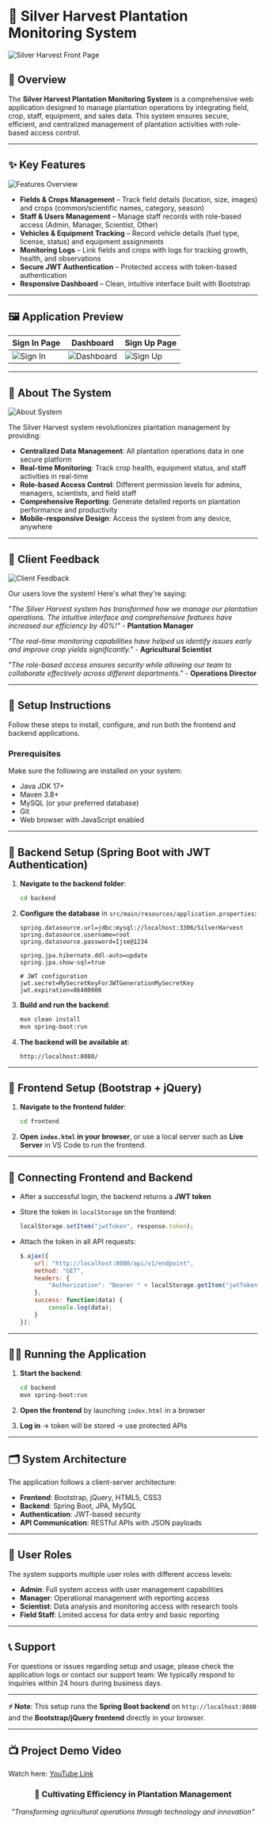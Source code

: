 # 🌱 Silver Harvest Plantation Monitoring System

![Silver Harvest Front Page](https://github.com/NandikaKW/Silver-Harvest-Plant-Monitoring-System/blob/df2392e555224d8c1a0470fba186549316937765/ReadMeImg-02.png)

## 📖 Overview

The **Silver Harvest Plantation Monitoring System** is a comprehensive web application designed to manage plantation operations by integrating field, crop, staff, equipment, and sales data. This system ensures secure, efficient, and centralized management of plantation activities with role-based access control.

---

## ✨ Key Features

![Features Overview](https://github.com/NandikaKW/Silver-Harvest-Plant-Monitoring-System/blob/e44b05191a5a4c4ddc138936957c8228cde4dd30/ReadMeImg-06.png)

- **Fields & Crops Management** – Track field details (location, size, images) and crops (common/scientific names, category, season)
- **Staff & Users Management** – Manage staff records with role-based access (Admin, Manager, Scientist, Other)
- **Vehicles & Equipment Tracking** – Record vehicle details (fuel type, license, status) and equipment assignments
- **Monitoring Logs** – Link fields and crops with logs for tracking growth, health, and observations
- **Secure JWT Authentication** – Protected access with token-based authentication
- **Responsive Dashboard** – Clean, intuitive interface built with Bootstrap

---

## 🖼️ Application Preview

| Sign In Page | Dashboard | Sign Up Page |
|--------------|-----------|--------------|
| ![Sign In](https://github.com/NandikaKW/Silver-Harvest-Plant-Monitoring-System/blob/df2392e555224d8c1a0470fba186549316937765/ReadMeImg-01.png) | ![Dashboard](https://github.com/NandikaKW/Silver-Harvest-Plant-Monitoring-System/blob/df2392e555224d8c1a0470fba186549316937765/ReadMeImg-04.png) | ![Sign Up](https://github.com/NandikaKW/Silver-Harvest-Plant-Monitoring-System/blob/df2392e555224d8c1a0470fba186549316937765/ReadMeImg-03.png) |

---

## 🏢 About The System

![About System](https://github.com/NandikaKW/Silver-Harvest-Plant-Monitoring-System/blob/e44b05191a5a4c4ddc138936957c8228cde4dd30/ReadMeImg-05.png)

The Silver Harvest system revolutionizes plantation management by providing:

- **Centralized Data Management**: All plantation operations data in one secure platform
- **Real-time Monitoring**: Track crop health, equipment status, and staff activities in real-time
- **Role-based Access Control**: Different permission levels for admins, managers, scientists, and field staff
- **Comprehensive Reporting**: Generate detailed reports on plantation performance and productivity
- **Mobile-responsive Design**: Access the system from any device, anywhere

---

## 👥 Client Feedback

![Client Feedback](https://github.com/NandikaKW/Silver-Harvest-Plant-Monitoring-System/blob/e44b05191a5a4c4ddc138936957c8228cde4dd30/ReadMeImg-07.png)

Our users love the system! Here's what they're saying:

*"The Silver Harvest system has transformed how we manage our plantation operations. The intuitive interface and comprehensive features have increased our efficiency by 40%!"* - **Plantation Manager**

*"The real-time monitoring capabilities have helped us identify issues early and improve crop yields significantly."* - **Agricultural Scientist**

*"The role-based access ensures security while allowing our team to collaborate effectively across different departments."* - **Operations Director**

---

## 🚀 Setup Instructions

Follow these steps to install, configure, and run both the frontend and backend applications.

### Prerequisites

Make sure the following are installed on your system:

- Java JDK 17+
- Maven 3.8+
- MySQL (or your preferred database)
- Git
- Web browser with JavaScript enabled

---

## 🔧 Backend Setup (Spring Boot with JWT Authentication)

1. **Navigate to the backend folder**:
   ```bash
   cd backend
   ```

2. **Configure the database** in `src/main/resources/application.properties`:
   ```properties
   spring.datasource.url=jdbc:mysql://localhost:3306/SilverHarvest
   spring.datasource.username=root
   spring.datasource.password=Ijse@1234
   
   spring.jpa.hibernate.ddl-auto=update
   spring.jpa.show-sql=true
   
   # JWT configuration
   jwt.secret=MySecretKeyForJWTGenerationMySecretKey
   jwt.expiration=86400000
   ```

3. **Build and run the backend**:
   ```bash
   mvn clean install
   mvn spring-boot:run
   ```

4. **The backend will be available at**:
   ```
   http://localhost:8080/
   ```

---

## 🎨 Frontend Setup (Bootstrap + jQuery)

1. **Navigate to the frontend folder**:
   ```bash
   cd frontend
   ```

2. **Open `index.html` in your browser**, or use a local server such as **Live Server** in VS Code to run the frontend.

---

## 🔗 Connecting Frontend and Backend

- After a successful login, the backend returns a **JWT token**
- Store the token in `localStorage` on the frontend:
  ```javascript
  localStorage.setItem("jwtToken", response.token);
  ```

- Attach the token in all API requests:
  ```javascript
  $.ajax({
      url: "http://localhost:8080/api/v1/endpoint",
      method: "GET",
      headers: {
          "Authorization": "Bearer " + localStorage.getItem("jwtToken")
      },
      success: function(data) {
          console.log(data);
      }
  });
  ```

---

## 🏃‍♂️ Running the Application

1. **Start the backend**:
   ```bash
   cd backend
   mvn spring-boot:run
   ```

2. **Open the frontend** by launching `index.html` in a browser

3. **Log in** → token will be stored → use protected APIs

---

## 🗂️ System Architecture

The application follows a client-server architecture:

- **Frontend**: Bootstrap, jQuery, HTML5, CSS3
- **Backend**: Spring Boot, JPA, MySQL
- **Authentication**: JWT-based security
- **API Communication**: RESTful APIs with JSON payloads

---

## 👥 User Roles

The system supports multiple user roles with different access levels:

- **Admin**: Full system access with user management capabilities
- **Manager**: Operational management with reporting access
- **Scientist**: Data analysis and monitoring access with research tools
- **Field Staff**: Limited access for data entry and basic reporting

---

## 📞 Support

For questions or issues regarding setup and usage, please check the application logs or contact our support team:
We typically respond to inquiries within 24 hours during business days.

---

**⚡ Note**: This setup runs the **Spring Boot backend** on `http://localhost:8080` and the **Bootstrap/jQuery frontend** directly in your browser.

---
## 📺 Project Demo Video
Watch here: [YouTube Link](https://youtu.be/NOLES_IG7Nc)


<div align="center">
  
### 🌿 Cultivating Efficiency in Plantation Management
  
*"Transforming agricultural operations through technology and innovation"*

</div>
